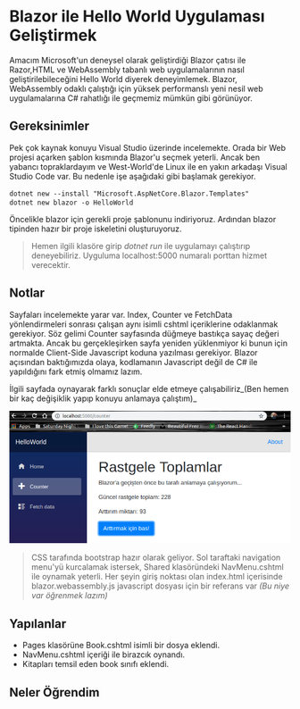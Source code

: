 # Blazor ile Hello World Uygulaması Geliştirmek

Amacım Microsoft'un deneysel olarak geliştirdiği Blazor çatısı ile Razor,HTML ve WebAssembly tabanlı web uygulamalarının nasıl geliştirilebileceğini Hello World diyerek deneyimlemek. Blazor, WebAssembly odaklı çalıştığı için yüksek performanslı yeni nesil web uygulamalarına C# rahatlığı ile geçmemiz mümkün gibi görünüyor.

## Gereksinimler

Pek çok kaynak konuyu Visual Studio üzerinde incelemekte. Orada bir Web projesi açarken şablon kısmında Blazor'u seçmek yeterli. Ancak ben yabancı topraklardayım ve West-World'de Linux ile en yakın arkadaşı Visual Studio Code var. Bu nedenle işe aşağıdaki gibi başlamak gerekiyor.

```
dotnet new --install "Microsoft.AspNetCore.Blazor.Templates"
dotnet new blazor -o HelloWorld
```

Öncelikle blazor için gerekli proje şablonunu indiriyoruz. Ardından blazor tipinden hazır bir proje iskeletini oluşturuyoruz.

>Hemen ilgili klasöre girip _dotnet run_ ile uygulamayı çalıştırıp deneyebiliriz. Uyguluma localhost:5000 numaralı porttan hizmet verecektir. 

## Notlar

Sayfaları incelemekte yarar var. Index, Counter ve FetchData yönlendirmeleri sonrası çalışan aynı isimli cshtml içeriklerine odaklanmak gerekiyor. Söz gelimi Counter sayfasında düğmeye bastıkça sayaç değeri artmakta. Ancak bu gerçekleşirken sayfa yeniden yüklenmiyor ki bunun için normalde Client-Side Javascript koduna yazılması gerekiyor. Blazor açısından baktığımızda olaya, kodlamanın Javascript değil de C# ile yapıldığını fark etmiş olmamız lazım. 

İlgili sayfada oynayarak farklı sonuçlar elde etmeye çalışabiliriz_(Ben hemen bir kaç değişiklik yapıp konuyu anlamaya çalıştım)_

![cover_1.png](cover_1.png)

>CSS tarafında bootstrap hazır olarak geliyor. Sol taraftaki navigation menu'yü kurcalamak istersek, Shared klasöründeki NavMenu.cshtml ile oynamak yeterli. Her şeyin giriş noktası olan index.html içerisinde blazor.webassembly.js javascript dosyası için bir referans var _(Bu niye var öğrenmek lazım)_

## Yapılanlar

- Pages klasörüne Book.cshtml isimli bir dosya eklendi.
- NavMenu.cshtml içeriği ile birazcık oynandı.
- Kitapları temsil eden book sınıfı eklendi.

## Neler Öğrendim
